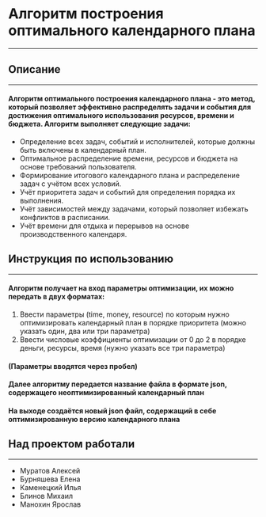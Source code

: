 # Алгоритм построения оптимального календарного плана
---
## Описание
---
#### Алгоритм оптимального построения календарного плана - это метод, который позволяет эффективно распределять задачи и события для достижения оптимального использования ресурсов, времени и бюджета. Алгоритм выполняет следующие задачи:
- Определение всех задач, событий и исполнителей, которые должны быть включены в календарный план.
- Оптимальное распределение времени, ресурсов и бюджета на основе требований пользователя.
- Формирование итогового календарного плана и распределение задач с учётом всех условий.
- Учёт приоритета задач и событий для определения порядка их выполнения.
- Учёт зависимостей между задачами, который позволяет избежать конфликтов в расписании.
- Учёт времени для отдыха и перерывов на основе производственного календаря.
## Инструкция по использованию
---
#### Алгоритм получает на вход параметры оптимизации, их можно передать в двух форматах:
1. Ввести параметры (time, money, resource) по которым нужно оптимизировать календарный план в порядке приоритета (можно указать один, два или три параметра)
2. Ввести числовые коэффициенты оптимизации от 0 до 2 в порядке деньги, ресурсы, время (нужно указать все три параметра)
#### (Параметры вводятся через пробел)
#### Далее алгоритму передается название файла в формате json, содержащего неоптимизированный календарный план
#### На выходе создаётся новый json файл, содержащий в себе оптимизированную версию календарного плана
## Над проектом работали
---
- Муратов Алексей
- Бурняшева Елена
- Каменецкий Илья
- Блинов Михаил
- Манохин Ярослав
